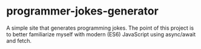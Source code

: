 # programmer-jokes-generator

A simple site that generates programming jokes. The point of this project is to better familiarize myself with modern (ES6) JavaScript using async/await and fetch.
